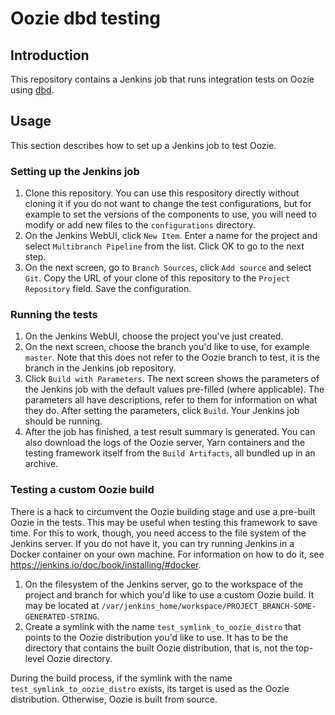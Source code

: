 # Oozie dbd testing

## Introduction
This repository contains a Jenkins job that runs integration tests on Oozie using
[dbd](https://github.com/d-becker/dbd).

## Usage
This section describes how to set up a Jenkins job to test Oozie.

### Setting up the Jenkins job
1. Clone this repository. You can use this respository directly without cloning it if you do not want to change the test
   configurations, but for example to set the versions of the components to use, you will need to modify or add new
   files to the `configurations` directory.
1. On the Jenkins WebUI, click `New Item`. Enter a name for the project and select `Multibranch Pipeline` from the
   list. Click OK to go to the next step.
1. On the next screen, go to `Branch Sources`, click `Add source` and select `Git`. Copy the URL of your clone of this
   repository to the `Project Repository` field. Save the configuration.

### Running the tests
1. On the Jenkins WebUI, choose the project you've just created.
1. On the next screen, choose the branch you'd like to use, for example `master`. Note that this does not refer to the
   Oozie branch to test, it is the branch in the Jenkins job repository.
1. Click `Build with Parameters`. The next screen shows the parameters of the Jenkins job with the default values
   pre-filled (where applicable). The parameters all have descriptions, refer to them for information on what they
   do. After setting the parameters, click `Build`. Your Jenkins job should be running.
1. After the job has finished, a test result summary is generated. You can also download the logs of the Oozie server,
   Yarn containers and the testing framework itself from the `Build Artifacts`, all bundled up in an archive.
   
### Testing a custom Oozie build
There is a hack to circumvent the Oozie building stage and use a pre-built Oozie in the tests. This may be useful when
testing this framework to save time. For this to work, though, you need access to the file system of the Jenkins
server. If you do not have it, you can try running Jenkins in a Docker container on your own machine. For information on
how to do it, see https://jenkins.io/doc/book/installing/#docker.

1. On the filesystem of the Jenkins server, go to the workspace of the project and branch for which you'd like to use a
   custom Oozie build. It may be located at `/var/jenkins_home/workspace/PROJECT_BRANCH-SOME-GENERATED-STRING`.
1. Create a symlink with the name `test_symlink_to_oozie_distro` that points to the Oozie distribution you'd like to
   use. It has to be the directory that contains the built Oozie distribution, that is, not the top-level Oozie
   directory.
   
During the build process, if the symlink with the name `test_symlink_to_oozie_distro` exists, its target is used as the
Oozie distribution. Otherwise, Oozie is built from source.

